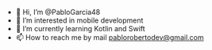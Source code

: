 - 👋 Hi, I’m @PabloGarcia48
- 👀 I’m interested in mobile development
- 🌱 I’m currently learning Kotlin and Swift
- 📫 How to reach me by mail pablorobertodev@gmail.com

<!---
PabloGarcia48/PabloGarcia48 is a ✨ special ✨ repository because its `README.md` (this file) appears on your GitHub profile.
You can click the Preview link to take a look at your changes.
--->
